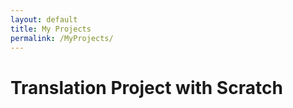 ```yaml
---
layout: default
title: My Projects
permalink: /MyProjects/
---
```


# Translation Project with Scratch
